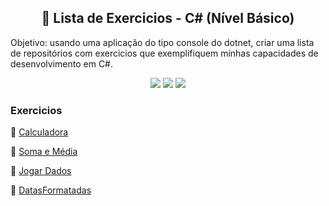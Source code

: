 ## <h2 align="center">:bookmark_tabs: Lista de Exercicios - C# (Nível Básico) </h2>
Objetivo: usando uma aplicação do tipo console do dotnet, criar uma lista de repositórios com exercicios que exemplifiquem minhas capacidades de desenvolvimento em C#.

<p align="center">
  <img src="https://img.shields.io/static/v1?label=.Net&message=framework&color=blue&style=for-the-badge&logo=.Net"/>  
  <img src="https://img.shields.io/static/v1?label=CSharp&message=language&color=blue&style=for-the-badge&logo=CSharp"/>  
  <img src="http://img.shields.io/static/v1?label=STATUS&message=ANDAMENTO&color=yellow&style=for-the-badge"/>
</p>

### Exercicios 

:small_blue_diamond: [Calculadora](https://github.com/viniciusgdfurtado/ExerciciosCSharp/tree/main/Calculadora)

:small_blue_diamond: [Soma e Média](https://github.com/viniciusgdfurtado/ExerciciosCSharp/tree/main/Soma_Media)

:small_blue_diamond: [Jogar Dados](https://github.com/viniciusgdfurtado/ExerciciosCSharp/tree/main/JogarDados)

:small_blue_diamond: [DatasFormatadas](https://github.com/viniciusgdfurtado/ExerciciosCSharp/tree/main/DatasFormatadas)
